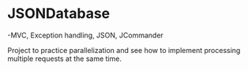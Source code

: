 # JSONDatabase

-MVC, Exception handling, JSON, JCommander

Project to practice parallelization and see how to implement processing multiple requests at the same time.
